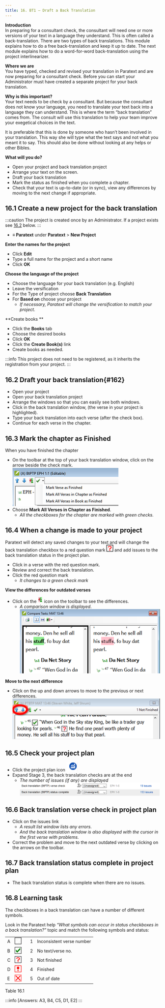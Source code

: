 ```yaml
---
title: 16. BT1 – Draft a Back Translation
---
```

**Introduction**  
In preparing for a consultant check, the consultant will need one or more versions of your text in a language they understand. This is often called a back-translation. There are two types of back translations. This module explains how to do a free back-translation and keep it up to date. The next module explains how to do a word-for-word back-translation using the project interlinearizer.

**Where we are**  
You have typed, checked and revised your translation in Paratext and are now preparing for a consultant check. Before you can start your Administrator must have created a separate project for your back translation.

**Why is this important?**  
Your text needs to be check by a consultant. But because the consultant does not know your language, you need to translate your text back into a language they can understand. This is where the term “back translation” comes from. The consult will use this translation to help your team improve your exegetical choices in the text.

It is preferable that this is done by someone who hasn’t been involved in your translation. This way she will type what the text says and not what you meant it to say. This should also be done without looking at any helps or other Bibles.

**What will you do?**  
- Open your project and back translation project
- Arrange your text on the screen.
- Draft your back translation
- Mark the status as finished when you complete a chapter.
- Check that your text is up-to-date (or in sync), view any differences by moving to the next change if appropriate.




## 16.1 Create a new project for the back translation
 
:::caution
The project is created once by an Administrator. If a project exists see [16.2](#162) below. 
:::
- **≡ Paratext** under **Paratext** \> **New Project** 

**Enter the names for the project**
- Click **Edit** 
- Type a full name for the project and a short name 
- Click **OK** 

**Choose the language of the project**
- Choose the language for your back translation (e.g. English)
- Leave the versification
- For the Type of project choose **Back Translation**
- For **Based on** choose your project  
   - *If necessary, Paratext will change the versification to match your project.*

**Create books **
- Click the **Books** tab
- Choose the desired books
- Click **OK**
- Click the **Create Book(s)** link
- Create books as needed.

:::info
This project does not need to be registered, as it inherits the registration from your project.
:::




## 16.2 Draft your back translation{#162}
- Open your project
- Open your back translation project
- Arrange the windows so that you can easily see both windows.
- Click in the back translation window, (the verse in your project is highlighted).
- Type your back translation into each verse (after the check box).
- Continue for each verse in the chapter.




## 16.3 Mark the chapter as Finished
When you have finished the chapter

- On the toolbar at the top of your back translation window, click on the arrow beside the check mark.  
    ![wordml://97.png](../media/285e6d53f77a7d2d34ab6c4e22065e3b.png)
- Choose **Mark All Verses in Chapter as Finished**.
   - *All the checkboxes for the chapter are marked with green checks.*




## 16.4 When a change is made to your project
Paratext will detect any saved changes to your text and will change the back translation checkbox to a red question mark ![wordml://98.png](../media/fd2a2899133a5e6932581c91e4a3f0e3.png) and add issues to the back translation status in the project plan.

- Click in a verse with the red question mark.
- Review and correct the back translation.
- Click the red question mark  
   - *It changes to a green check mark*

**View the differences for outdated verses**  
- Click on the ![wordml://99.png](../media/be3ec4dba9fa9fd49cc3cfbf9d635979.png) icon on the toolbar to see the differences.  
   - *A comparison window is displayed*.  
    ![wordml://100.png](../media/9da74a5911c8ba1d92d9e18caad3db4a.png)

**Move to the next difference**  
- Click on the up and down arrows to move to the previous or next differences.  
    ![wordml://101.png](../media/ec6005b7e6d58cf0917c133ddb451b24.png)




## 16.5 Check your project plan
- Click the project plan icon ![wordml://102.png](../media/d4f73d4e85851f0a7038bdd7f203d5f5.png)
- Expand Stage 3, the back translation checks are at the end  
   - *The number of issues (if any) are displayed*  
    ![wordml://103.png](../media/06c918135131c6c83bfff9ae5644156b.png)




## 16.6 Back translation verse check in project plan
- Click on the issues link  
   - *A result list window lists any errors.*  
   - *And the back translation window is also displayed with the cursor in the first verse with problems.*
- Correct the problem and move to the next outdated verse by clicking on the arrows on the toolbar.




## 16.7 Back translation status complete in project plan
- The back translation status is complete when there are no issues.


## 16.8 Learning task
The checkboxes in a back translation can have a number of different symbols.

Look in the Paratext help *“What symbols can occur in status checkboxes in a back translation?”* topic and match the following symbols and status:


|  |  |  |  |  |
|---|-|---|---|---|
| A | ![](../media/09b61c5c6d378fe5eb55993803e9fa62.png) |   | 1 | Inconsistent verse number |
| B | ![](../media/137adc925e0bf657c630c10699ddc5f8.png) |   | 2 | No text/verse no.         |
| C | ![](../media/82d0c3ada1245233d0d5fe0b4e650e44.png) |   | 3 | Not finished              |
| D | ![](../media/0cfc20f7ce5ae319c3aeb941e70fa482.png) |   | 4 | Finished                  |
| E | ![](../media/aeb91707fa743aa95460a958d7f7f8f4.png) |   | 5 | Out of date               |


Table 16.1

:::info
[Answers: A3, B4, C5, D1, E2]
:::
